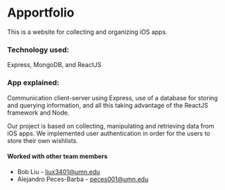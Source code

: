 # Apportfolio #

This is a website for collecting and organizing iOS apps.

### Technology used:
Express, MongoDB, and ReactJS

### App explained:
Communication client-server using Express, use of a database for storing and querying information, and all this taking advantage of the ReactJS framework and Node. 

Our project is based on collecting, manipulating and retrieving data from iOS apps. We implemented user authentication in order for the users to store their own wishlists. 

#### Worked with other team members
* Bob Liu - liux3401@umn.edu
* Alejandro Peces-Barba - peces001@umn.edu
